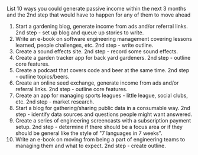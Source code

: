 List 10 ways you could generate passive income within the next 3 months and the 2nd step that would have to happen for any of them to move ahead

1. Start a gardening blog, generate income from ads and/or referral links. 2nd step - set up blog and queue up stories to write.
1. Write an e-book on software engineering management covering lessons learned, people challenges, etc. 2nd step - write outline.
1. Create a sound effects site. 2nd step - record some sound effects.
1. Create a garden tracker app for back yard gardeners. 2nd step - outline core features.
1. Create a podcast that covers code and beer at the same time. 2nd step - outline topics/beers.
1. Create an online seed exchange, generate income from ads and/or referral links. 2nd step - outline core features.
1. Create an app for managing sports leagues - little league, social clubs, etc. 2nd step - market research.
1. Start a blog for gathering/sharing public data in a consumable way. 2nd step - identify data sources and questions people might want answered.
1. Create a series of engineering screencasts with a subscription payment setup. 2nd step - determine if there should be a focus area or if they should be general like the style of "7 languages in 7 weeks".
1. Write an e-book on moving from being a part of engineering teams to managing them and what to expect. 2nd step - create outline.
